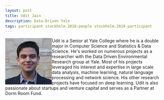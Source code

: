 ```yaml
---
layout: post
title: Udit Jain
description: Data-Driven Yale
tags: participant stockholm-2018-people stockholm-2018-participant
---
```

<img align="left" width="150" height="150" src="/assets/people/jain_udit.jpg" alt="Udit Jain"/>Udit is a Senior at Yale College where he is a double major in Computer Science and Statistics & Data Science. He's worked on numerous projects as a researcher with the Data Driven Environmental Research group at Yale. Most of his projects leveraged his interest and expertise in large scale data analysis, machine learning, natural language processing and network science. His other research projects have focused on deep learning. Udit is also passionate about startups and venture capital and serves as a Partner at Dorm Room Fund.